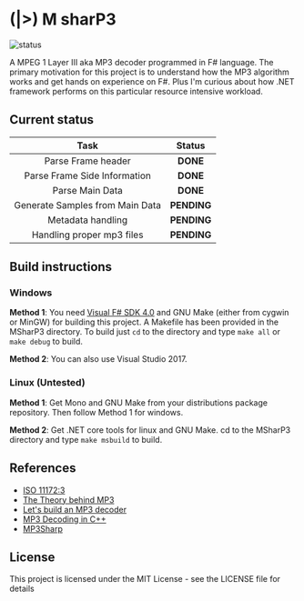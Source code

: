 # (|>) M sharP3
![status](https://travis-ci.org/sahaRatul/MsharP3.svg?branch=master)

A MPEG 1 Layer III aka MP3 decoder programmed in F# language. The primary motivation for this project is to understand how the MP3 algorithm works and get hands on experience on F#. Plus I'm curious about how .NET framework performs on this particular resource intensive workload.

## Current status
|Task|Status|
|:----:|:------:|
|Parse Frame header| **DONE**|
|Parse Frame Side Information| **DONE**|
|Parse Main Data |**DONE**|
|Generate Samples from Main Data| **PENDING**|
|Metadata handling| **PENDING**|
|Handling proper mp3 files| **PENDING**|

## Build instructions
### Windows
**Method 1**: You need [Visual F# SDK 4.0](https://www.microsoft.com/en-us/download/details.aspx?id=48179)
 and GNU Make (either from cygwin or MinGW) for building this project. A Makefile has been provided in the MSharP3 directory. To build just `cd` to the directory and type `make all` or `make debug` to build. 

**Method 2**: You can also use Visual Studio 2017.

### Linux (Untested)
**Method 1**: Get Mono and GNU Make from your distributions package repository. Then follow Method 1 for windows.

**Method 2**: Get .NET core tools for linux and GNU Make. cd to the MSharP3 directory and type `make msbuild` to build.

## References
* [ISO 11172:3](https://www.iso.org/standard/22412.html)
* [The Theory behind MP3](www.mp3-tech.org%2Fprogrammer%2Fdocs%2Fmp3_theory.pdf)
* [Let's build an MP3 decoder](http://blog.bjrn.se/2008/10/lets-build-mp3-decoder.html)
* [MP3 Decoding in C++](http://www.fcreyf.com/11114/mp3-decoding-in-c++)
* [MP3Sharp](https://github.com/ZaneDubya/MP3Sharp)

## License
This project is licensed under the MIT License - see the LICENSE file for details